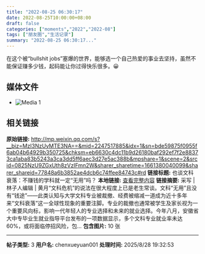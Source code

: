```yaml
---
title: "2022-08-25 06:30:17"
date: 2022-08-25T10:00:00+08:00
draft: false
categories: ["moments","2022","2022-08"]
tags: ["朋友圈","生活记录"]
summary: "2022-08-25 06:30:17..."
---
```


在这个被“bullshit jobs”塞爆的世界，能够选一个自己热爱的事业去坚持，虽然不能保证赚多少钱，起码能让你过得快乐很多。😀

## 媒体文件

- ![Media 1](/Moments/photos/2022-08-25/202208250630170.jpg)

## 相关链接

**原始链接:** http://mp.weixin.qq.com/s?__biz=MzI3NzUyMTE3NA==&mid=2247517885&idx=1&sn=bde59875f0955f6ab04b64929b350725&chksm=eb6630c4dc11b9d26180baf292ef7f2e88373ca1aba83b5243a3ca3dd5ff6aec3d27e5ac388b&mpshare=1&scene=2&srcid=0825NzU9ZGxUth8zVzIFmn2W&sharer_sharetime=1661380040099&sharer_shareid=77848a6b3852ae4dcb6c74ffee84743c#rd
**链接标题:** 也谈文科衰落：不赚钱的学科就一定“无用”吗？
**本地链接:** [查看完整内容](/link_content/2022/08/2022-08-25/link_content/)
**链接摘要:** 采写 | 林子人编辑 | 黄月“文科危机”的说法在很大程度上已是老生常谈。文科“无用”且没有“钱途”——此类认知与大学文科专业被裁撤、经费被缩减一道成为近十多年来“文科衰落”这一全球性现象的重要注脚。专业的裁撤也通常被学生及家长视为一个重要风向标，影响一代年轻人的专业选择和未来的就业选择。今年八月，安徽省大中专毕业生就业指导平台发布的一项数据显示，多个文科专业就业率未达60%，或将面临停招风险，包...
**包含图片:** 10 张

---

**帖子类型:** 3
**用户名:** chenxueyuan001
**处理时间:** 2025/8/28 19:32:53